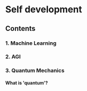 # Self development
## Contents

### 1. Machine Learning


### 2. AGI


### 3. Quantum Mechanics
#### What is 'quantum'?

#### 
